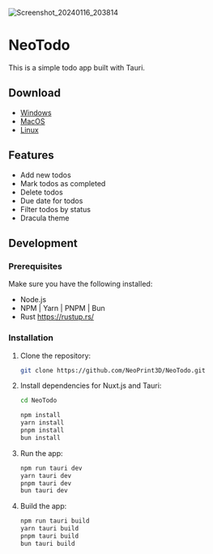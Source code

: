 ![Screenshot_20240116_203814](https://github.com/NeoPrint3D/NeoTodo/assets/77029802/3a5332b8-8049-4b74-9fde-3dfd74f4f223)

# NeoTodo

This is a simple todo app built with Tauri.

## Download

- [Windows](https://github.com/NeoPrint3D/NeoTodo/releases/)
- [MacOS](https://github.com/NeoPrint3D/NeoTodo/releases/)
- [Linux](https://github.com/NeoPrint3D/NeoTodo/releases/)

## Features

- Add new todos
- Mark todos as completed
- Delete todos
- Due date for todos
- Filter todos by status
- Dracula theme

## Development

### Prerequisites

Make sure you have the following installed:

- Node.js
- NPM | Yarn | PNPM | Bun
- Rust https://rustup.rs/

### Installation

1. Clone the repository:

   ```bash
   git clone https://github.com/NeoPrint3D/NeoTodo.git
   ```

2. Install dependencies for Nuxt.js and Tauri:

   ```bash
   cd NeoTodo

   npm install
   yarn install
   pnpm install
   bun install
   ```

3. Run the app:
   ```bash
   npm run tauri dev
   yarn tauri dev
   pnpm tauri dev
   bun tauri dev
   ```
4. Build the app:
   ```bash
   npm run tauri build
   yarn tauri build
   pnpm tauri build
   bun tauri build
   ```
